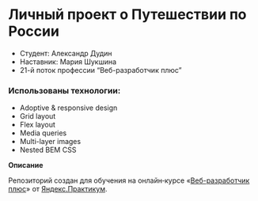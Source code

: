 # Личный проект о Путешествии по России

* Студент: Александр Дудин
* Наставник: Мария Шукшина
* 21-й поток профессии “Веб-разработчик плюс”

### Использованы технологии:
* Adoptive & responsive design
* Grid layout
* Flex layout
* Media queries
* Multi-layer images
* Nested BEM CSS 

**Описание**

Репозиторий создан для обучения на онлайн‑курсе «[Веб-разработчик плюс](https://practicum.yandex.ru/web-plus)» от [Яндекс.Практикум](https://practicum.yandex.ru).

